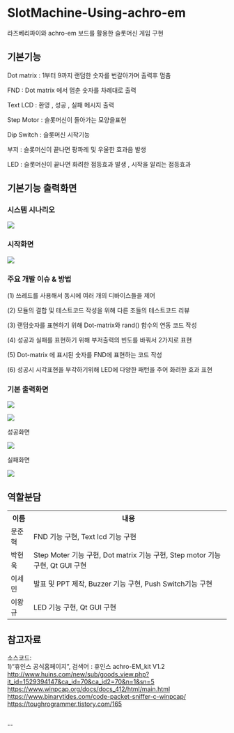 # SlotMachine-Using-achro-em
라즈베리파이와 achro-em 보드를 활용한 슬롯머신 게임 구현

기본기능
---

Dot matrix : 1부터 9까지 랜덤한 숫자를 번갈아가며 출력후 멈춤

FND : Dot matrix 에서 멈춘 숫자를 차례대로 출력

Text LCD : 환영 , 성공  , 실패 메시지 출력

Step Motor : 슬롯머신이 돌아가는 모양을표현

Dip Switch : 슬롯머신 시작기능

부저 : 슬롯머신이 끝나면 팡파레 및 우울한 효과음 발생

LED : 슬롯머신이 끝나면 화려한 점등효과 발생 , 시작을 알리는 점등효과


기본기능 출력화면
--
### 시스템 시나리오 
<img src="https://user-images.githubusercontent.com/38147253/71610696-90c44900-2bd6-11ea-9786-e11e3b10c61e.jpg"></img>

### 시작화면
<img src="https://user-images.githubusercontent.com/38147253/71610723-ca954f80-2bd6-11ea-841f-11cf3fe0c38a.png"></img>
### 주요 개발 이슈 & 방법

(1) 쓰레드를 사용해서 동시에 여러 개의 디바이스들을 제어

(2) 모듈의 결합 및 테스트코드 작성을 위해 다른 조들의 테스트코드 리뷰

(3) 랜덤숫자를 표현하기 위해 Dot-matrix와 rand() 함수의 연동 코드 작성

(4) 성공과 실패를 표현하기 위해 부저출력의 빈도를 바꿔서 2가지로 표현

(5) Dot-matrix 에 표시된 숫자를 FND에 표현하는 코드 작성

(6) 성공시 시각표현을 부각하기위해 LED에 다양한 패턴을 주어 화려한 효과 표현


### 기본 출력화면

<img src="https://user-images.githubusercontent.com/38147253/71610753-f9abc100-2bd6-11ea-83bc-4f39de64fc3e.png"></img> <br>

<img src="https://user-images.githubusercontent.com/38147253/71610765-15af6280-2bd7-11ea-8d77-e30d6011aee2.png"></img>


성공화면

<img src="https://user-images.githubusercontent.com/38147253/71610775-311a6d80-2bd7-11ea-80b1-831289bfe58d.png"></img>

실패화면

<img src="https://user-images.githubusercontent.com/38147253/71610783-4c857880-2bd7-11ea-8edd-c5b3b562f424.png"></img>

역할분담
--
<table>
	<th>이름</th>
	<th>내용</th>
	<tr>
	    <td>문준혁</td>
	    <td>FND 기능 구현, Text lcd 기능 구현</td>
	</tr>
	<tr>
	    <td>박현욱</td>
	    <td>Step Moter 기능 구현, Dot matrix 기능 구현, Step motor 기능 구현, Qt GUI 구현</td>
	</tr>
	<tr>
	    <td>이세민</td>
	    <td>발표 및 PPT 제작, Buzzer 기능 구현, Push Switch기능 구현</td>
	</tr>
	<tr>
	    <td>이왕규</td>
	    <td>LED 기능 구현, Qt GUI 구현</td>
	</tr>
	
</table>
	
	
	
참고자료
--
소스코드: <br>
 1)“휴인스 공식홈페이지”, 검색어 : 휴인스 achro-EM_kit V1.2 <br>
http://www.huins.com/new/sub/goods_view.php?it_id=1529394147&ca_id=70&ca_id2=70&n=1&sn=5 <br>
https://www.winpcap.org/docs/docs_412/html/main.html<br>
https://www.binarytides.com/code-packet-sniffer-c-winpcap/<br>
https://toughrogrammer.tistory.com/165<br><br>



--
